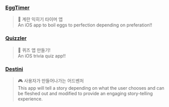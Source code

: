 ### [EggTimer](https://github.com/glowthem/EggTimer)
> 🐣 계란 익히기 타이머 앱  
> An iOS app to boil eggs to perfection depending on preferation!!

### [Quizzler](https://github.com/glowthem/Quizzler)
> 🧩 퀴즈 앱 만들기!  
> An iOS trivia quiz app!!

### [Destini](https://github.com/glowthem/Destini)
> 🎮 사용자가 만들어나가는 어드벤처  
> This app will tell a story depending on what the user chooses and can be fleshed out and modified to provide an engaging story-telling experience.